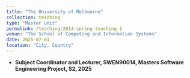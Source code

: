 ```yaml
---
title: "The University of Melbourne"
collection: teaching
type: "Master unit"
permalink: /teaching/2014-spring-teaching-1
venue: "The School of Competing and Information Systems"
date: 2025-07-01
location: "City, Country"
---
```


- **Subject Coordinator and Lecturer, SWEN90014, Masters Software Engineering Project, S2, 2025**

